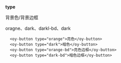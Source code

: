 **type**

背景色/背景边框

oragne、dark、darkl-bd、dark

```vue
  <oy-button type="orange">亮色</oy-button>
  <oy-button type="dark">暗色</oy-button>
  <oy-button type="orange-bd">亮色边框</oy-button>
  <oy-button type="dark-bd">暗色边框</oy-button>
```

